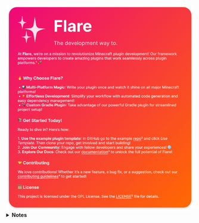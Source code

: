<img src="https://github.com/Flare-MC/.github/blob/main/assets/overview.png?raw=true" />

<details>
<summary><b>Notes</b></summary>

1. Every platform has its own limitations, a proxy based platform cannot do the same things of Spigot. For example: managing worlds
2. https://github.com/Flare-MC/example-plugin
3. *Coming soon...*
4. https://github.com/Flare-MC/.github/blob/main/CONTRIBUTION.md
5. https://github.com/Flare-MC/.github/blob/main/LICENSE

</details>